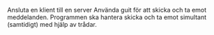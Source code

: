 Ansluta en klient till en server
Använda guit för att skicka och ta emot meddelanden.
Programmen ska hantera skicka och ta emot simultant (samtidigt) med hjälp av trådar.